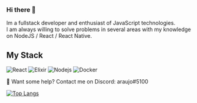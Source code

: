 ### Hi there 👋
Im a fullstack developer and enthusiast of JavaScript technologies.  
I am always willing to solve problems in several areas with my knowledge on NodeJS / React / React Native.

## My Stack

<p>
<img alt="React" src="https://img.shields.io/badge/-React-14C1F5?style=flat-square&logo=React&logoColor=white" />
<img alt="Elixir" src="https://img.shields.io/badge/-Elixir-361351?style=flat-square&logo=Elixir&logoColor=white" />
<img alt="Nodejs" src="https://img.shields.io/badge/-Nodejs-43853d?style=flat-square&logo=Node.js&logoColor=white" />
<img alt="Docker" src="https://img.shields.io/badge/-Docker-46a2f1?style=flat-square&logo=docker&logoColor=white" />
</p>

💬 Want some help? Contact me on Discord: araujo#5100

[![Top Langs](https://github-readme-stats.vercel.app/api?username=araujooj&show_icons=true&theme=radical)](https://github.com/anuraghazra/github-readme-stats)
